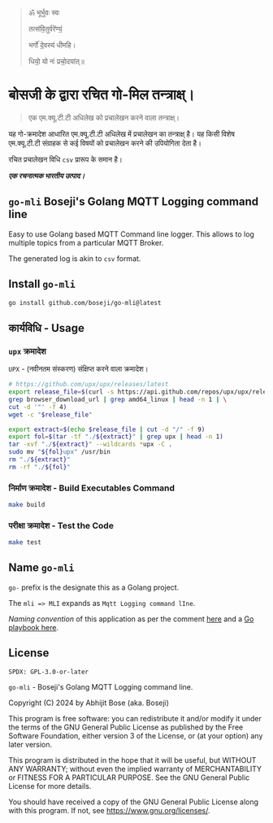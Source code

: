 >
> ॐ भूर्भुवः स्वः
> 
> तत्स॑वि॒तुर्वरे॑ण्यं॒
> 
> भर्गो॑ दे॒वस्य॑ धीमहि।
> 
> धियो॒ यो नः॑ प्रचो॒दया॑त्॥
> 
# बोसजी के द्वारा रचित गो-मिल तन्त्राक्ष्।

> एक एम.क्यू.टी.टी अधिलेख को प्रचालेखन करने वाला तन्त्राक्ष्।

यह गो-क्रमादेश आधारित एम.क्यू.टी.टी अधिलेख में प्रचालेखन का तन्त्राक्ष् है।
यह किसी विशेष एम.क्यू.टी.टी संग्राहक से कई विषयों को प्रचालेखन करने की उपियोगिता देता है।

रचित प्रचालेखन विधि `csv` प्रारूप के समान है।

***एक रचनात्मक भारतीय उत्पाद।***

## `go-mli` Boseji's Golang MQTT Logging command line

Easy to use Golang based MQTT Command line logger.
This allows to log multiple topics from a particular MQTT Broker.

The generated log is akin to `csv` format.

## Install `go-mli`

```sh
go install github.com/boseji/go-mli@latest
```

## कार्यविधि - Usage

### `upx` क्रमादेश

`UPX` - (नवीनतम संस्करण) संक्षिप्त करने वाला क्रमादेश।

```sh
# https://github.com/upx/upx/releases/latest
export release_file=$(curl -s https://api.github.com/repos/upx/upx/releases | \
grep browser_download_url | grep amd64_linux | head -n 1 | \
cut -d '"' -f 4)
wget -c "$release_file"

export extract=$(echo $release_file | cut -d "/" -f 9)
export fol=$(tar -tf "./${extract}" | grep upx | head -n 1)
tar -xvf "./${extract}" --wildcards *upx -C .
sudo mv "${fol}upx" /usr/bin
rm "./${extract}"
rm -rf "./${fol}"
```

### निर्माण क्रमादेश - Build Executables Command

```sh
make build
```

### परीक्षा क्रमादेश - Test the Code

```sh
make test
```

## Name `go-mli`

`go-` prefix is the designate this as a Golang project.

The `mli => MLI` expands as `Mqtt Logging command lIne`.

*Naming convention* of this application as per the comment [here](https://www.reddit.com/r/golang/comments/r3as15/comment/hma99nc/?utm_source=share&utm_medium=web3x&utm_name=web3xcss&utm_term=1&utm_content=share_button) and a [Go playbook here](https://go.dev/play/p/MNfRtvAn0Po).

## License

`SPDX: GPL-3.0-or-later`

`go-mli` - Boseji's Golang MQTT Logging command line.

Copyright (C) 2024 by Abhijit Bose (aka. Boseji)

This program is free software: you can redistribute it and/or modify it under the terms of the GNU General Public License as published by the Free Software Foundation, either version 3 of the License, or (at your option) any later version.

This program is distributed in the hope that it will be useful, but WITHOUT ANY WARRANTY; without even the implied warranty of MERCHANTABILITY or FITNESS FOR A PARTICULAR PURPOSE. See the GNU General Public License for more details.

You should have received a copy of the GNU General Public License along with this program. If not, see <https://www.gnu.org/licenses/>.

